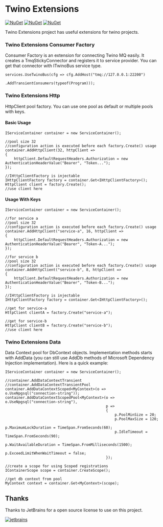 # Twino Extensions

[![NuGet](https://img.shields.io/nuget/v/Twino.Extensions.ConsumerFactory?label=consumers%20nuget)](https://www.nuget.org/packages/Twino.Extensions.ConsumerFactory)
[![NuGet](https://img.shields.io/nuget/v/Twino.Extensions.Http?label=http%20factory%20nuget)](https://www.nuget.org/packages/Twino.Extensions.Http)
[![NuGet](https://img.shields.io/nuget/v/Twino.Extensions.Data?label=http%20factory%20nuget)](https://www.nuget.org/packages/Twino.Extensions.Data)

Twino Extensions project has useful extensions for twino projects.

### Twino Extensions Consumer Factory

Consumer Factory is an extension for connecting Twino MQ easily. It creates a TmqStickyConnector and registers it to service provider. You can get that connector with ITwinoBus service type.

    services.UseTwinoBus(cfg => cfg.AddHost("tmq://127.0.0.1:22200")
                                   .AddTransientConsumers(typeof(Program)));


### Twino Extensions Http

HttpClient pool factory. You can use one pool as default or multiple pools with keys.

#### Basic Usage

    IServiceContainer container = new ServiceContainer();

    //pool size 32
    //configuration action is executed before each factory.Create() usage
    container.AddHttpClient(32, httpClient =>
    {
        httpClient.DefaultRequestHeaders.Authorization = new AuthenticationHeaderValue("Bearer", "Token...");
    });

    //IHttpClientFactory is injectable
    IHttpClientFactory factory = container.Get<IHttpClientFactory>();
    HttpClient client = factory.Create();
    //use client here
            
            
#### Usage With Keys

    IServiceContainer container = new ServiceContainer();

    //for service a
    //pool size 32
    //configuration action is executed before each factory.Create() usage
    container.AddHttpClient("service-a", 16, httpClient =>
    {
        httpClient.DefaultRequestHeaders.Authorization = new AuthenticationHeaderValue("Bearer", "Token-A...");
    });
    
    //for service b
    //pool size 32
    //configuration action is executed before each factory.Create() usage
    container.AddHttpClient("service-b", 8, httpClient =>
    {
        httpClient.DefaultRequestHeaders.Authorization = new AuthenticationHeaderValue("Bearer", "Token-B...");
    });

    //IHttpClientFactory is injectable
    IHttpClientFactory factory = container.Get<IHttpClientFactory>();
    
    //get for service-a
    HttpClient clientA = factory.Create("service-a");
    
    //get for service-b
    HttpClient clientB = factory.Create("service-b");
    //use client here


### Twino Extensions Data

Data Context pool for DbContext objects. Implementation methods starts with AddData (you can still use AddDb methods of Microsoft Dependency Injection implementation).
Here is a quick example:

    IServiceContainer container = new ServiceContainer();

    //container.AddDataContextTransient
    //container.AddDataContextTransientPool
    container.AddDataContextScoped<MyContext>(o => o.UseNpgsql("connection-string"));
    container.AddDataContextScopedPool<MyContext>(o => o.UseNpgsql("connection-string"),
                                                  p =>
                                                  {
                                                      p.PoolMinSize = 20;
                                                      p.PoolMaxSize = 120;
                                                      p.MaximumLockDuration = TimeSpan.FromSeconds(60);
                                                      p.IdleTimeout = TimeSpan.FromSeconds(90);
                                                      p.WaitAvailableDuration = TimeSpan.FromMilliseconds(1500);
                                                      p.ExceedLimitWhenWaitTimeout = false;
                                                  });

    //create a scope for using Scoped registrations
    IContainerScope scope = container.CreateScope();
    
    //get db context from pool
    MyContext context = container.Get<MyContext>(scope);


## Thanks

Thanks to JetBrains for a open source license to use on this project.

[![jetbrains](https://user-images.githubusercontent.com/21208762/90192662-10043700-ddcc-11ea-9533-c43b99801d56.png)](https://www.jetbrains.com/?from=twino-framework)
